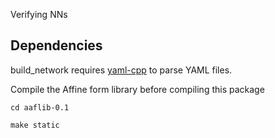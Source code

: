 Verifying NNs

## Dependencies

build\_network requires
[yaml-cpp](https://github.com/jbeder/yaml-cpp)
to parse YAML files.

Compile the Affine form library before compiling this package
```
cd aaflib-0.1

make static
```
